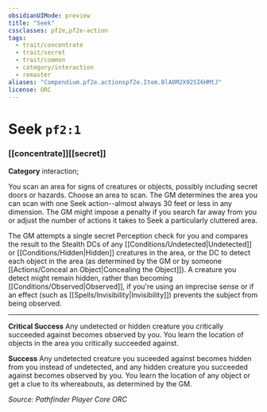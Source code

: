 ```yaml
---
obsidianUIMode: preview
title: "Seek"
cssclasses: pf2e,pf2e-action
tags:
  - trait/concentrate
  - trait/secret
  - trait/common
  - category/interaction
  - remaster
aliases: "Compendium.pf2e.actionspf2e.Item.BlAOM2X92SI6HMtJ"
license: ORC
---
```

# Seek `pf2:1`

### [[concentrate]][[secret]]

**Category** interaction; 




You scan an area for signs of creatures or objects, possibly including secret doors or hazards. Choose an area to scan. The GM determines the area you can scan with one Seek action--almost always 30 feet or less in any dimension. The GM might impose a penalty if you search far away from you or adjust the number of actions it takes to Seek a particularly cluttered area.

The GM attempts a single secret Perception check for you and compares the result to the Stealth DCs of any [[Conditions/Undetected|Undetected]] or [[Conditions/Hidden|Hidden]] creatures in the area, or the DC to detect each object in the area (as determined by the GM or by someone [[Actions/Conceal an Object|Concealing the Object]]). A creature you detect might remain hidden, rather than becoming [[Conditions/Observed|Observed]], if you're using an imprecise sense or if an effect (such as [[Spells/Invisibility|Invisibility]]) prevents the subject from being observed.

* * *

**Critical Success** Any undetected or hidden creature you critically succeeded against becomes observed by you. You learn the location of objects in the area you critically succeeded against.

**Success** Any undetected creature you suceeded against becomes hidden from you instead of undetected, and any hidden creature you succeeded against becomes observed by you. You learn the location of any object or get a clue to its whereabouts, as determined by the GM.

*Source: Pathfinder Player Core*
*ORC*
